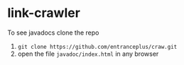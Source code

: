 # link-crawler

To see javadocs clone the repo 
1. `git clone https://github.com/entranceplus/craw.git`
2. open the file `javadoc/index.html` in any browser
